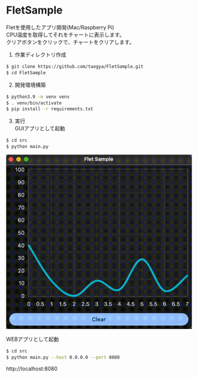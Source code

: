 # FletSample
Fletを使用したアプリ開発(Mac/Raspberry Pi)<br>
CPU温度を取得してそれをチャートに表示します。<br>
クリアボタンをクリックで、チャートをクリアします。<br>

1. 作業ディレクトリ作成<br>
```sh
$ git clone https://github.com/taogya/FletSample.git
$ cd FletSample
```
2. 開発環境構築<br>
```sh
$ python3.9 -m venv venv
$ . venv/bin/activate
$ pip install -r requirements.txt
```
3. 実行<br>
GUIアプリとして起動<br>
```sh
$ cd src
$ python main.py
```
![demo](demo.gif)<br>

WEBアプリとして起動<br>
```sh
$ cd src
$ python main.py --host 0.0.0.0 --port 8080
```
http://localhost:8080<br>
